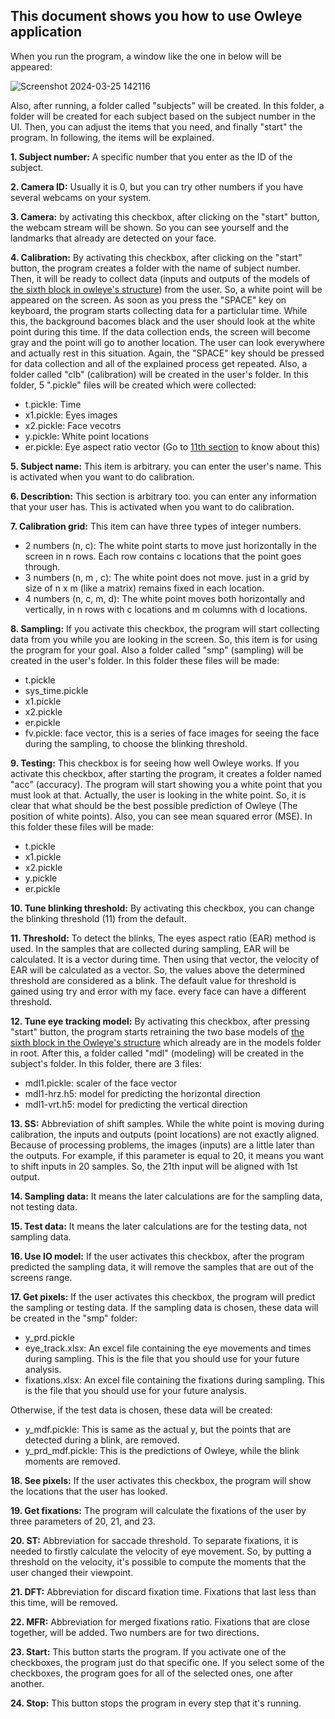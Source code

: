 ## This document shows you how to use Owleye application

When you run the program, a window like the one in below will be appeared:

![Screenshot 2024-03-25 142116](https://github.com/MustafaLotfi/Owleye/assets/53625380/1d311246-4273-4092-a1ab-d7dd2b84173f)

Also, after running, a folder called "subjects" will be created. In this folder, a folder will be created for each subject based on the subject number in the UI. Then, you can adjust the items that you need, and finally "start" the program. In following, the items will be explained.

**1. Subject number:** A specific number that you enter as the ID of the subject.

**2. Camera ID:** Usually it is 0, but you can try other numbers if you have several webcams on your system.

**3. Camera:** by activating this checkbox, after clicking on the "start" button, the webcam stream will be shown. So you can see yourself and the landmarks that already are detected on your face.

**4. Calibration:** By activating this checkbox, after clicking on the "start" button, the program creates a folder with the name of subject number. Then, it will be ready to collect data (inputs and outputs of the models of [the sixth block in owleye's structure](https://github.com/MustafaLotfi/Owleye/blob/main/docs/images/Owleye%20structure.png)) from the user. So, a white point will be appeared on the screen. As soon as you press the "SPACE" key on keyboard, the program starts collecting data for a particlular time. While this, the background bacomes black and the user should look at the white point during this time. If the data collection ends, the screen will become gray and the point will go to another location. The user can look everywhere and actually rest in this situation. Again, the "SPACE" key should be pressed for data collection and all of the explained process get repeated. Also, a folder called "clb" (calibration) will be created in the user's folder. In this folder, 5 ".pickle" files will be created which were collected:

- t.pickle: Time
- x1.pickle: Eyes images
- x2.pickle: Face vecotrs
- y.pickle: White point locations
- er.pickle: Eye aspect ratio vector (Go to [11th section](https://github.com/MustafaLotfi/Owleye/blob/main/docs/USE_APP.md#:~:text=from%20the%20default.-,11.%20Threshold,-%3A%20To%20detect) to know about this)

**5. Subject name:** This item is arbitrary. you can enter the user's name. This is activated when you want to do calibration.

**6. Describtion:** This section is arbitrary too. you can enter any information that your user has. This is activated when you want to do calibration.

**7. Calibration grid:** This item can have three types of integer numbers.

- 2 numbers (n, c): The white point starts to move just horizontally in the screen in n rows. Each row contains c locations that the point goes through.
- 3 numbers (n, m , c): The white point does not move. just in a grid by size of n x m (like a matrix) remains fixed in each location.
- 4 numbers (n, c, m, d): The white point moves both horizontally and vertically, in n rows with c locations and m columns with d locations.

**8. Sampling:** If you activate this checkbox, the program will start collecting data from you while you are looking in the screen. So, this item is for using the program for your goal. Also a folder called "smp" (sampling) will be created in the user's folder. In this folder these files will be made:
- t.pickle
- sys_time.pickle
- x1.pickle
- x2.pickle
- er.pickle
- fv.pickle: face vector, this is a series of face images for seeing the face during the sampling, to choose the blinking threshold.

**9. Testing:** This checkbox is for seeing how well Owleye works. If you activate this checkbox, after starting the program, it creates a folder named "acc" (accuracy).  The program will start showing you a white point that you must look at that. Actually, the user is looking in the white point. So, it is clear that what should be the best possible prediction of Owleye (The position of white points). Also, you can see mean squared error (MSE). In this folder these files will be made:
- t.pickle
- x1.pickle
- x2.pickle
- y.pickle
- er.pickle

**10. Tune blinking threshold:** By activating this checkbox, you can change the blinking threshold (11) from the default.

**11. Threshold:** To detect the blinks, The eyes aspect ratio (EAR) method is used. In the samples that are collected during sampling, EAR will be calculated. It is a vector during time. Then using that vector, the velocity of EAR will be calculated as a vector. So, the values above the determined threshold are considered as a blink. The default value for threshold is gained using try and error with my face. every face can have a different threshold.

**12. Tune eye tracking model:** By activating this checkbox, after pressing "start" button, the program starts retraining the two base models of [the sixth block in the Owleye's structure](https://github.com/MustafaLotfi/Owleye/blob/main/docs/images/Owleye%20structure.png) which already are in the models folder in root. After this, a folder called "mdl" (modeling) will be created in the subject's folder. In this folder, there are 3 files:
- mdl1.pickle: scaler of the face vector
- mdl1-hrz.h5: model for predicting the horizontal direction
- mdl1-vrt.h5: model for predicting the vertical direction

**13. SS:** Abbreviation of shift samples. While the white point is moving during calibration, the inputs and outputs (point locations) are not exactly aligned. Because of processing problems, the images (inputs) are a little later than the outputs. For example, if this parameter is equal to 20, it means you want to shift inputs in 20 samples. So, the 21th input will be aligned with 1st output.

**14. Sampling data:** It means the later calculations are for the sampling data, not testing data.

**15. Test data:** It means the later calculations are for the testing data, not sampling data.

**16. Use IO model:** If the user activates this checkbox, after the program predicted the sampling data, it will remove the samples that are out of the screens range.

**17. Get pixels:** If the user activates this checkbox, the program will predict the sampling or testing data. If the sampling data is chosen, these data will be created in the "smp" folder:
- y_prd.pickle
- eye_track.xlsx: An excel file containing the eye movements and times during sampling. This is the file that you should use for your future analysis.
- fixations.xlsx: An excel file containing the fixations during sampling. This is the file that you should use for your future analysis.

Otherwise, if the test data is chosen, these data will be created:
- y_mdf.pickle: This is same as the actual y, but the points that are detected during a blink, are removed.
- y_prd_mdf.pickle: This is the predictions of Owleye, while the blink moments are removed.

**18. See pixels:** If the user activates this checkbox, the program will show the locations that the user has looked.

**19. Get fixations:** The program will calculate the fixations of the user by three parameters of 20, 21, and 23.

**20. ST:** Abbreviation for saccade threshold. To separate fixations, it is needed to firstly calculate the velocity of eye movement. So, by putting a threshold on the velocity, it's possible to compute the moments that the user changed their viewpoint.

**21. DFT:** Abbreviation for discard fixation time. Fixations that last less than this time, will be removed.

**22. MFR:** Abbreviation for merged fixations ratio. Fixations that are close together, will be added. Two numbers are for two directions.

**23. Start:** This button starts the program. If you activate one of the checkboxes, the program just do that specific one. If you select some of the checkboxes, the program goes for all of the selected ones, one after another.

**24. Stop:** This button stops the program in every step that it's running.
